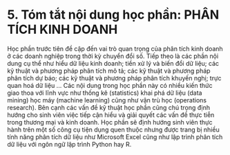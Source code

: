 # 5. Tóm tắt nội dung học phần: PHÂN TÍCH KINH DOANH
Học phần trước tiên đề cập đến vai trò quan trọng của phân tích kinh doanh ở các doanh nghiệp trong thời kỳ chuyển đổi số. Tiếp theo là các phần nội dung cụ thể như hiểu dữ liệu kinh doanh; tiền xử lý và biến đổi dữ liệu; các kỹ thuật và phương pháp phân tích mô tả; các kỹ thuật và phương pháp phân tích dự báo; các kỹ thuật và phương pháp phân tích khuyến nghị; trực quan hoá dữ liệu ... Các nội dung trong học phần này có nhiều kiến thức giao thoa với lĩnh vực như thống kê (statistics) khai phá dữ liệu (data mining) học máy (machine learning) cũng như vận trù học (operations research). Bên cạnh các vấn đề kỹ thuật học phần cũng chú trọng định hướng cho sinh viên việc tiếp cận hiểu và giải quyết các vấn đề thực tiễn trong thương mại và kinh doanh. Học phần sẽ định hướng sinh viên thực hành trên một số công cụ tiện dụng quen thuộc nhưng được trang bị nhiều tính năng phân tích dữ liệu như Microsoft Excel cũng như lập trình phân tích dữ liệu với ngôn ngữ lập trình Python hay R.
